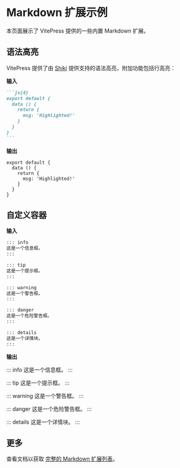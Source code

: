 # Markdown 扩展示例

本页面展示了 VitePress 提供的一些内置 Markdown 扩展。

## 语法高亮

VitePress 提供了由 [Shiki](https://github.com/shikijs/shiki) 提供支持的语法高亮，附加功能包括行高亮：

**输入**

````md
```js{4}
export default {
  data () {
    return {
      msg: 'Highlighted!'
    }
  }
}
```
````

**输出**

```js{4}
export default {
  data () {
    return {
      msg: 'Highlighted!'
    }
  }
}
```

## 自定义容器

**输入**

```md
::: info
这是一个信息框。
:::

::: tip
这是一个提示框。
:::

::: warning
这是一个警告框。
:::

::: danger
这是一个危险警告框。
:::

::: details
这是一个详情块。
:::
```

**输出**

::: info
这是一个信息框。
:::

::: tip
这是一个提示框。
:::

::: warning
这是一个警告框。
:::

::: danger
这是一个危险警告框。
:::

::: details
这是一个详情块。
:::

## 更多

查看文档以获取 [完整的 Markdown 扩展列表](https://vitepress.dev/guide/markdown)。